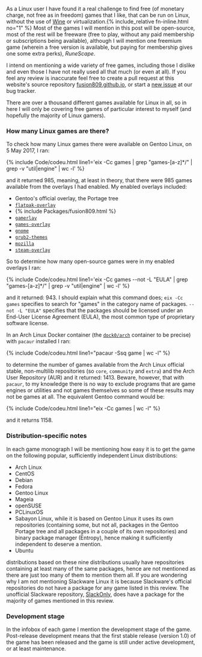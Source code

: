 As a Linux user I have found it a real challenge to find free (of monetary charge, not free as in freedom) games that I like, that can be run on Linux, without the use of [Wine](https://www.winehq.org/) or virtualization.{% include_relative fn-inline.html no="1" %} Most of the games I will mention in this post will be open-source, most of the rest will be freeware (free to play, without any paid membership or subscriptions being available), although I will mention one freemium game (wherein a free version is available, but paying for membership gives one some extra perks), *RuneScape*.

I intend on mentioning a wide variety of free games, including those I dislike and even those I have not really used all that much (or even at all). If you feel any review is inaccurate feel free to create a pull request at this website's source repository [fusion809.github.io](https://github.com/fusion809/fusion809.github.io), or start a [new issue](https://github.com/fusion809/fusion809.github.io/issues/new) at our bug tracker.

There are over a thousand different games available for Linux in all, so in here I will only be covering free games of particular interest to myself (and hopefully the majority of Linux gamers).

<h3 style="margin-right: 0px;">How many Linux games are there?</h3>
To check how many Linux games there were available on Gentoo Linux, on 5 May 2017, I ran:

{% include Code/codeu.html line1='eix -Cc games | grep "games\-[a-z]*\/" | grep -v "util\|engine" | wc -l' %}

and it returned 985, meaning, at least in theory, that there were 985 games available from the overlays I had enabled. My enabled overlays included:

* Gentoo's official overlay, the Portage tree
* [`flatpak-overlay`](https://github.com/fosero/flatpak-overlay)
* {% include Packages/fusion809.html %}
* [`gamerlay`](https://gitweb.gentoo.org/proj/gamerlay.git/)
* [`games-overlay`](https://github.com/hasufell/games-overlay)
* [`gnome`](https://gitweb.gentoo.org/proj/gnome.git/)
* [`grub2-themes`](https://github.com/gentoo/grub2-themes-overlay)
* [`mozilla`](https://gitweb.gentoo.org/proj/mozilla.git/)
* [`steam-overlay`](https://github.com/anyc/steam-overlay)

So to determine how many open-source games were in my enabled overlays I ran:

{% include Code/codeu.html line1='eix -Cc games --not -L "EULA" | grep "games\-[a-z]*\/" | grep -v "util\|engine" | wc -l' %}

and it returned: 943. I should explain what this command does; `eix -Cc games` specifies to search for "games" in the category name of packages. `--not -L "EULA"` specifies that the packages should be licensed under an End-User License Agreement (EULA), the most common type of proprietary software license. 

In an Arch Linux Docker container (the [`dock0/arch`](https://hub.docker.com/r/dock0/arch/) container to be precise) with `pacaur` installed I ran: 

{% include Code/codeu.html line1="pacaur -Ssq game | wc -l" %}

to determine the number of games available from the Arch Linux official stable, non-multilib repositories (so `core`, `community` and `extra`) and the Arch User Repository (AUR) and it returned: 1413. Beware, however, that with `pacaur`, to my knowledge there is no way to exclude programs that are game engines or utilities and not games themselves so some of these results may not be games at all. The equivalent Gentoo command would be:

{% include Code/codeu.html line1="eix -Cc games | wc -l" %}

and it returns 1158. 

<h3 style="margin-right: 0px;">Distribution-specific notes</h3>
In each game monograph I will be mentioning how easy it is to get the game on the following popular, sufficiently independent Linux distributions:

* Arch Linux
* CentOS
* Debian
* Fedora
* Gentoo Linux
* Mageia
* openSUSE
* PCLinuxOS
* Sabayon Linux, while it is based on Gentoo Linux it uses its own repositories (containing some, but not all, packages in the Gentoo Portage tree and all packages in a couple of its own repositories) and binary package manager (Entropy), hence making it sufficiently independent to deserve a mention. 
* Ubuntu

distributions based on these nine distributions usually have repositories containing at least many of the same packages, hence are not mentioned as there are just too many of them to mention them all. If you are wondering why I am not mentioning Slackware Linux it is because Slackware's official repositories do not have a package for any game listed in this review. The unofficial Slackware repository, [SlackOnly](https://slackonly.com/), does have a package for the majority of games mentioned in this review.

<h3 style="margin-right: 0px;">Development stage</h3>
In the infobox of each game I mention the development stage of the game. Post-release development means that the first stable release (version 1.0) of the game has been released and the game is still under active development, or at least maintenance. 
